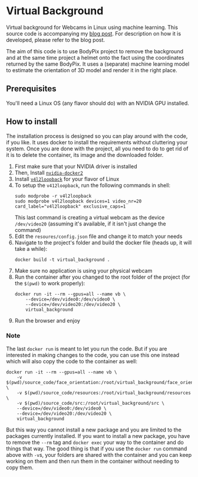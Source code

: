 # Virtual Background
Virtual background for Webcams in Linux using machine learning. This source code is accompanying my
[blog post](https://challengeenthusiast.com/2020/09/13/virtual-background-for-webcams-in-linux-using-ml/).
For description on how it is developed, please refer to the blog post.

The aim of this code is to use BodyPix project to remove the background and at the same time project a helmet onto the
fact using the coordinates returned by the same BodyPix. It uses a (separate) machine learning model to estimate the
orientation of 3D model and render it in the right place.

## Prerequisites

You'll need a Linux OS (any flavor should do) with an NVIDIA GPU installed.

## How to install

The installation process is designed so you can play around with the code, if you like. It uses docker to install the
requirements without cluttering your system. Once you are done with the project, all you need to do to get rid of it is
to delete the container, its image and the downloaded folder.

1. First make sure that your NVIDIA driver is installed
1. Then, Install [`nvidia-docker2`](https://github.com/NVIDIA/nvidia-docker)
1. Install [`v4l2loopback`](https://github.com/umlaeute/v4l2loopback) for your flavor of Linux
1. To setup the `v412loopback`, run the following commands in shell:
    ```
    sudo modprobe -r v4l2loopback
    sudo modprobe v4l2loopback devices=1 video_nr=20 card_label="v4l2loopback" exclusive_caps=1
    ```
   This last command is creating a virtual webcam as the device `/dev/video20` (assuming it's available, if it isn't
   just change the command) 
1. Edit the `resoures/config.json` file and change it to match your needs
1. Navigate to the project's folder and build the docker file (heads up, it will take a while):
   ```
   docker build -t virtual_background .
   ```
1. Make sure no application is using your physical webcam
1. Run the container after you changed to the root folder of the project (for the `$(pwd)` to work properly):
    ```
    docker run -it --rm --gpus=all --name vb \
        --device=/dev/video0:/dev/video0 \
        --device=/dev/video20:/dev/video20 \
        virtual_background
    ```
1. Run the browser and enjoy

### Note

The last `docker run` is meant to let you run the code. But if you are interested in making changes to the code, you
can use this one instead which will also copy the code to the container as well:

```
docker run -it --rm --gpus=all --name vb \
    -v $(pwd)/source_code/face_orientation:/root/virtual_background/face_orientation \
    -v $(pwd)/source_code/resources:/root/virtual_background/resources \
    -v $(pwd)/source_code/src:/root/virtual_background/src \
    --device=/dev/video0:/dev/video0 \
    --device=/dev/video20:/dev/video20 \
    virtual_background
```

But this way you cannot install a new package and you are limited to the packages currently installed. If you want
to install a new package, you have to remove the `--rm` tag and `docker exec` your way to the container and do things
that way. The good thing is that if you use the `docker run` command above with `-v`s, your folders are shared with the
container and you can keep working on them and then run them in the container without needing to copy them. 

